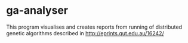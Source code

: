 # ga-analyser
This program visualises and creates reports from running of distributed genetic algorithms described in http://eprints.qut.edu.au/16242/
